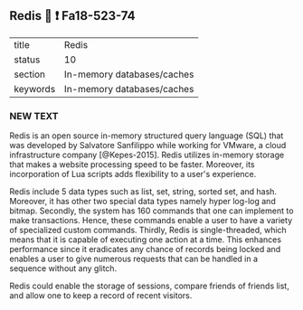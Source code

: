 ## Redis :wave: :exclamation: Fa18-523-74


|          |                            |
| -------- | -------------------------- |
| title    | Redis                      | 
| status   | 10                         |
| section  | In-memory databases/caches |
| keywords | In-memory databases/caches |

### NEW TEXT

Redis is an open source in-memory structured query language (SQL) that was developed by Salvatore Sanfilippo while working for VMware, a cloud infrastructure company [@Kepes-2015]. Redis utilizes in-memory storage that makes a website processing speed to be faster. Moreover, its incorporation of Lua scripts adds flexibility to a user's experience.

Redis include 5 data types such as list, set, string, sorted set, and hash. Moreover, it has other two special data types namely hyper log-log and bitmap. Secondly, the system has 160 commands that one can implement to make transactions. Hence, these commands enable a user to have a variety of specialized custom commands. Thirdly, Redis is single-threaded, which means that it is capable of executing one action at a time. This enhances performance since it eradicates any chance of records being locked and enables a user to give numerous requests that can be handled in a sequence without any glitch.

Redis could enable the storage of sessions, compare friends of friends list, and allow one to keep a record of recent visitors. 




